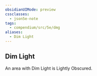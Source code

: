 ```yaml
---
obsidianUIMode: preview
cssclasses:
  - json5e-note
tags:
  - compendium/src/5e/dmg
aliases:
  - Dim Light
---
```

## Dim Light

An area with Dim Light is Lightly Obscured.